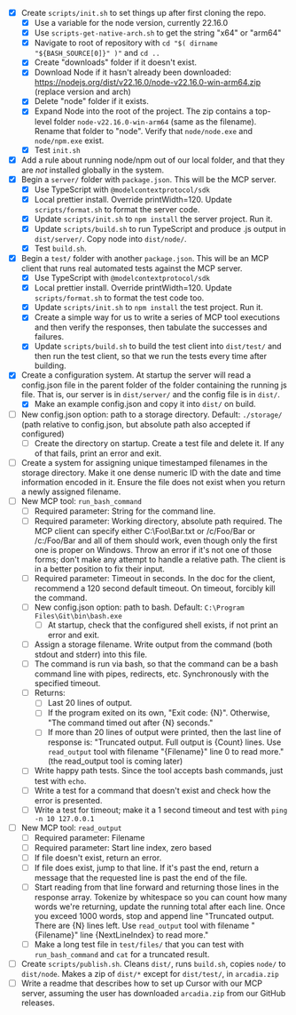 - [x] Create `scripts/init.sh` to set things up after first cloning the repo.
    - [x] Use a variable for the node version, currently 22.16.0
    - [x] Use `scripts-get-native-arch.sh` to get the string "x64" or "arm64"
    - [x] Navigate to root of repository with `cd "$( dirname "${BASH_SOURCE[0]}" )"` and `cd ..`
    - [x] Create "downloads" folder if it doesn't exist.
    - [x] Download Node if it hasn't already been downloaded: https://nodejs.org/dist/v22.16.0/node-v22.16.0-win-arm64.zip (replace version and arch)
    - [x] Delete "node" folder if it exists.
    - [x] Expand Node into the root of the project. The zip contains a top-level folder `node-v22.16.0-win-arm64` (same as the filename). Rename that folder to "node". Verify that `node/node.exe` and `node/npm.exe` exist.
    - [x] Test `init.sh`
- [x] Add a rule about running node/npm out of our local folder, and that they are _not_ installed globally in the system.
- [x] Begin a `server/` folder with `package.json`. This will be the MCP server.
    - [x] Use TypeScript with `@modelcontextprotocol/sdk`
    - [x] Local prettier install. Override printWidth=120. Update `scripts/format.sh` to format the server code.
    - [x] Update `scripts/init.sh` to `npm install` the server project. Run it.
    - [x] Update `scripts/build.sh` to run TypeScript and produce .js output in `dist/server/`. Copy node into `dist/node/`.
    - [x] Test `build.sh`.
- [x] Begin a `test/` folder with another `package.json`. This will be an MCP client that runs real automated tests against the MCP server.
    - [x] Use TypeScript with `@modelcontextprotocol/sdk`
    - [x] Local prettier install. Override printWidth=120. Update `scripts/format.sh` to format the test code too.
    - [x] Update `scripts/init.sh` to `npm install` the test project. Run it.
    - [x] Create a simple way for us to write a series of MCP tool executions and then verify the responses, then tabulate the successes and failures.
    - [x] Update `scripts/build.sh` to build the test client into `dist/test/` and then run the test client, so that we run the tests every time after building.
- [x] Create a configuration system. At startup the server will read a config.json file in the parent folder of the folder containing the running js file. That is, our server is in `dist/server/` and the config file is in `dist/`.
    - [x] Make an example config.json and copy it into `dist/` on build.
- [ ] New config.json option: path to a storage directory. Default: `./storage/` (path relative to config.json, but absolute path also accepted if configured)
    - [ ] Create the directory on startup. Create a test file and delete it. If any of that fails, print an error and exit.
- [ ] Create a system for assigning unique timestamped filenames in the storage directory. Make it one dense numeric ID with the date and time information encoded in it. Ensure the file does not exist when you return a newly assigned filename.
- [ ] New MCP tool: `run_bash_command`
    - [ ] Required parameter: String for the command line.
    - [ ] Required parameter: Working directory, absolute path required. The MCP client can specify either C:\Foo\Bar.txt or /c/Foo/Bar or /c:/Foo/Bar and all of them should work, even though only the first one is proper on Windows. Throw an error if it's not one of those forms; don't make any attempt to handle a relative path. The client is in a better position to fix their input.
    - [ ] Required parameter: Timeout in seconds. In the doc for the client, recommend a 120 second default timeout. On timeout, forcibly kill the command.
    - [ ] New config.json option: path to bash. Default: `C:\Program Files\Git\bin\bash.exe`
        - [ ] At startup, check that the configured shell exists, if not print an error and exit.
    - [ ] Assign a storage filename. Write output from the command (both stdout and stderr) into this file.
    - [ ] The command is run via bash, so that the command can be a bash command line with pipes, redirects, etc. Synchronously with the specified timeout.
    - [ ] Returns:
        - [ ] Last 20 lines of output.
        - [ ] If the program exited on its own, "Exit code: {N}". Otherwise, "The command timed out after {N} seconds."
        - [ ] If more than 20 lines of output were printed, then the last line of response is: "Truncated output. Full output is {Count} lines. Use `read_output` tool with filename "{Filename}" line 0 to read more." (the read_output tool is coming later)
    - [ ] Write happy path tests. Since the tool accepts bash commands, just test with `echo`.
    - [ ] Write a test for a command that doesn't exist and check how the error is presented.
    - [ ] Write a test for timeout; make it a 1 second timeout and test with `ping -n 10 127.0.0.1`
- [ ] New MCP tool: `read_output`
    - [ ] Required parameter: Filename
    - [ ] Required parameter: Start line index, zero based
    - [ ] If file doesn't exist, return an error.
    - [ ] If file does exist, jump to that line. If it's past the end, return a message that the requested line is past the end of the file.
    - [ ] Start reading from that line forward and returning those lines in the response array. Tokenize by whitespace so you can count how many words we're returning, update the running total after each line. Once you exceed 1000 words, stop and append line "Truncated output. There are {N} lines left. Use `read_output` tool with filename "{Filename}" line {NextLineIndex} to read more."
    - [ ] Make a long test file in `test/files/` that you can test with `run_bash_command` and `cat` for a truncated result.
- [ ] Create `scripts/publish.sh`. Cleans `dist/`, runs `build.sh`, copies `node/` to `dist/node`. Makes a zip of `dist/*` except for `dist/test/`, in `arcadia.zip`
- [ ] Write a readme that describes how to set up Cursor with our MCP server, assuming the user has downloaded `arcadia.zip` from our GitHub releases.
